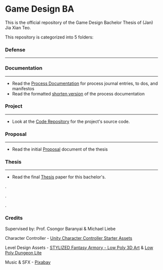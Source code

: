 # Game Design BA
This is the official repository of the Game Design Bachelor Thesis of (Jan) Jia Xian Teo.

This repository is categorized into 5 folders:

### Defense
***

### Documentation
***
+ Read the [Process Documentation](Documentation/ProcessDocumentation.md) for process journal entries, to dos, and manifestos
+ Read the formatted [shorten version](Documentation/ProcessDocumentation_Shorten.pdf) of the process documentation
### Project
***
+ Look at the [Code Repository](Project/BAProject_URP/) for the project's source code.
### Proposal
***
+ Read the initial [Proposal](Proposal/TeoJiaXian_BAProposal.pdf) document of the thesis

### Thesis
***
+ Read the final [Thesis](Thesis/JiaXianTeo_GamingBeyondTheWalls_BAThesis.pdf) paper for this bachelor's.

 .

 .
 
 .
### Credits
Supervised by: Prof. Csongor Baranyai & Michael Liebe

Character Controller - [Unity Character Controller Starter Assets](https://assetstore.unity.com/packages/essentials/starter-assets-character-controllers-urp-267961)

Level Design Assets - [STYLIZED Fantasy Armory - Low Poly 3D Art](https://assetstore.unity.com/packages/3d/environments/fantasy/stylized-fantasy-armory-low-poly-3d-art-249203) & [Low Poly Dungeon Lite](https://assetstore.unity.com/packages/3d/environments/dungeons/low-poly-dungeons-lite-177937)

Music & SFX - [Pixabay](https://pixabay.com)

